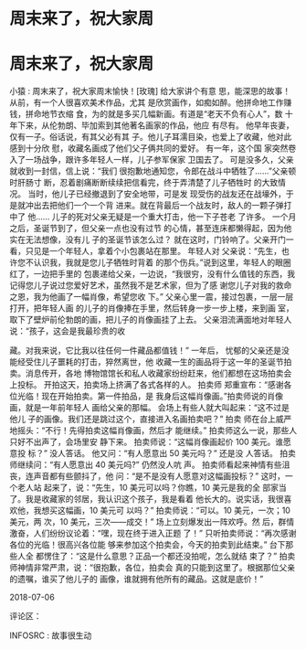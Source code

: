 # 周末来了，祝大家周

# 周末来了，祝大家周

小猿 : 周末来了，祝大家周末愉快！[玫瑰] 给大家讲个有意 思，能深思的故事！ 从前，有一个人很喜欢美术作品，尤其 是欣赏画作，如痴如醉。他拼命地工作赚钱，拼命地节衣缩 食，为的就是多买几幅新画。有道是“老天不负有心人”，数 十年下来，从伦勃朗、毕加索到其他著名画家的作品，他应 有尽有。 他早年丧妻，仅有一子。俗话说，有其父必有其 子。他儿子耳濡目染，也爱上了收藏，他对此感到十分欣 慰，收藏名画成了他们父子俩共同的爱好。 有一年，这个国 家突然卷入了一场战争，跟许多年轻人一样，儿子参军保家 卫国去了。 可是没多久，父亲就收到一封信，信上说：“我们 很抱歉地通知您，令郎在战斗中牺牲了……”父亲顿时肝肠寸 断，忍着剧痛断断续续把信看完，终于弄清楚了儿子牺牲时 的大致情况。 当时，他儿子已经撤退到了安全地带，可是发 现受伤的战友还在战壕外，于是就冲出去把他们一个一个背 进来。就在背最后一个战友时，敌人的一颗子弹打中了 他…… 儿子的死对父亲无疑是一个重大打击，他一下子苍老 了许多。 一个月之后，圣诞节到了，但父亲一点也没有过节 的心情，甚至连床都懒得起，因为他实在无法想像，没有儿 子的圣诞节该怎么过？ 就在这时，门铃响了。父亲开门一 看，只见是一个年轻人，拿着个小包裹站在那里。 年轻人对 父亲说：“先生，也许您不认识我，我就是您儿子牺牲时背着 的那个伤兵。”说到这里，年轻人的眼圈红了，一边把手里的 包裹递给父亲，一边说，“我很穷，没有什么值钱的东西，我 记得您儿子说过您爱好艺术，虽然我不是艺术家，但为了感 谢您儿子对我的救命之恩，我为他画了一幅肖像，希望您收 下。” 父亲心里一震，接过包裹，一层一层打开，把年轻人画 的儿子的肖像捧在手里，然后转身一步一步上楼，来到画 室，取下了壁炉前伦勃朗的画，把儿子的肖像画挂了上去。 父亲泪流满面地对年轻人说：“孩子，这会是我最珍贵的收

藏。对我来说，它比我以往任何一件藏品都值钱！” 一年后， 忧郁的父亲还是没能经受住儿子噩耗的打击，猝然离世，他 收藏一生的画品将于这一年的圣诞节拍卖。消息传开，各地 博物馆馆长和私人收藏家纷纷赶来，他们都想在这场拍卖会 上投标。 开拍这天，拍卖场上挤满了各式各样的人。 拍卖师 郑重宣布：“感谢各位光临！现在开始拍卖。第一件拍品，是 我身后这幅肖像画。”拍卖师说的肖像画，就是一年前年轻人 画给父亲的那幅。 会场上有些人就大叫起来：“这不过是他儿 子的画像。我们还是跳过这个，直接进入名画拍卖吧？” 拍卖 师在台上威严地摇头：“不行！先得拍卖这幅肖像画，然后才 能继续。” 拍卖师这么一说，那些人只好不出声了，会场里安 静下来。 拍卖师说：“这幅肖像画起价 100 美元。谁愿意投 标？” 没人答话。 他又问：“有人愿意出 50 美元吗？” 还是没 人答话。 拍卖师继续问：“有人愿意出 40 美元吗?” 仍然没人吭 声。 拍卖师看起来神情有些沮丧，连声音都有些颤抖了，他 问：“是不是没有人愿意对这幅画投标？” 这时，一个老人站 起来了，说：“先生，10 美元可以吗？你瞧，10 美元是我的全 部家当了。我是收藏家的邻居，我认识这个孩子，我是看着 他长大的。说实话，我很喜欢他，我想买这幅画，10 美元可 以吗？” 拍卖师说：“可以。10 美元，一次；10 美元，两 次，10 美元，三次——成交！” 场上立刻爆发出一阵欢呼。然 后，群情激奋，人们纷纷议论着：“嘿，现在终于进入正题 了！” 只听拍卖师说：“再次感谢各位的光临！很高兴各位能 够来参加这个拍卖会，今天的拍卖到此结束。” 台下那些人全 都愣住了：“这是什么意思？正品一个都还没拍呢，怎么就结 束了？” 拍卖师神情非常严肃，说：“很抱歉，各位，拍卖会 真的只能到这里了。根据那位父亲的遗嘱，谁买了他儿子的 画像，谁就拥有他所有的藏品。这就是底价！”

2018-07-06

评论区：

INFOSRC : 故事很生动